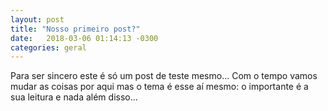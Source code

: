 ```yaml
---
layout: post
title: "Nosso primeiro post?"
date:   2018-03-06 01:14:13 -0300
categories: geral
---
```


Para ser sincero este é só um post de teste mesmo... Com o tempo vamos mudar as coisas por aqui mas o tema é esse aí mesmo: o importante é a sua leitura e nada além disso...
